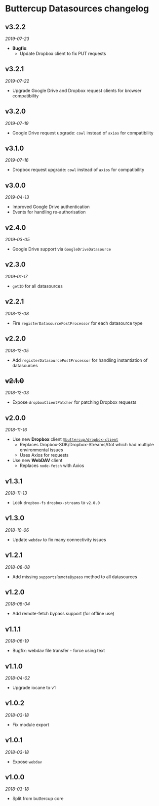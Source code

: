 # Buttercup Datasources changelog

## v3.2.2
_2019-07-23_

 * **Bugfix**:
   * Update Dropbox client to fix PUT requests

## v3.2.1
_2019-07-22_

 * Upgrade Google Drive and Dropbox request clients for browser compatibility

## v3.2.0
_2019-07-19_

 * Google Drive request upgrade: `cowl` instead of `axios` for compatibility

## v3.1.0
_2019-07-16_

 * Dropbox request upgrade: `cowl` instead of `axios` for compatibility

## v3.0.0
_2019-04-13_

 * Improved Google Drive authentication
 * Events for handling re-authorisation

## v2.4.0
_2019-03-05_

 * Google Drive support via `GoogleDriveDatasource`

## v2.3.0
_2019-01-17_

 * `getID` for all datasources

## v2.2.1
_2018-12-08_

 * Fire `registerDatasourcePostProcessor` for each datasource type

## v2.2.0
_2018-12-05_

 * Add `registerDatasourcePostProcessor` for handling instantiation of datasources

## ~~v2.1.0~~
_2018-12-03_

 * Expose `dropboxClientPatcher` for patching Dropbox requests

## v2.0.0
_2018-11-16_

 * Use new **Dropbox** client [`@buttercup/dropbox-client`](https://github.com/buttercup/dropbox-client)
   * Replaces Dropbox-SDK/Dropbox-Streams/Got which had multiple environmental issues
   * Uses Axios for requests
 * Use new **WebDAV** client 
   * Replaces `node-fetch` with Axios

## v1.3.1
_2018-11-13_

 * Lock `dropbox-fs` `dropbox-streams` to `v2.0.0`

## v1.3.0
_2018-10-06_

 * Update `webdav` to fix many connectivity issues

## v1.2.1
_2018-08-08_

 * Add missing `supportsRemoteBypass` method to all datasources

## v1.2.0
_2018-08-04_

 * Add remote-fetch bypass support (for offline use)

## v1.1.1
_2018-06-19_

 * Bugfix: webdav file transfer - force using text

## v1.1.0
_2018-04-02_

 * Upgrade iocane to v1

## v1.0.2
_2018-03-18_

 * Fix module export

## v1.0.1
_2018-03-18_

 * Expose `webdav`

## v1.0.0
_2018-03-18_

 * Split from buttercup core
